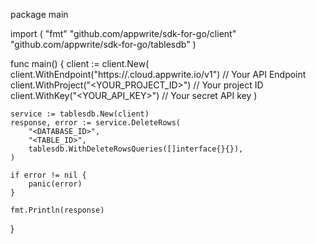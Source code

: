 package main

import (
    "fmt"
    "github.com/appwrite/sdk-for-go/client"
    "github.com/appwrite/sdk-for-go/tablesdb"
)

func main() {
    client := client.New(
        client.WithEndpoint("https://<REGION>.cloud.appwrite.io/v1") // Your API Endpoint
        client.WithProject("<YOUR_PROJECT_ID>") // Your project ID
        client.WithKey("<YOUR_API_KEY>") // Your secret API key
    )

    service := tablesdb.New(client)
    response, error := service.DeleteRows(
        "<DATABASE_ID>",
        "<TABLE_ID>",
        tablesdb.WithDeleteRowsQueries([]interface{}{}),
    )

    if error != nil {
        panic(error)
    }

    fmt.Println(response)
}
